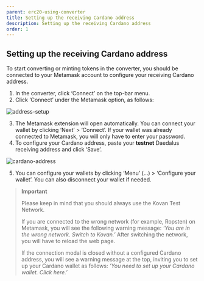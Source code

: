 ```yaml
---
parent: erc20-using-converter
title: Setting up the receiving Cardano address
description: Setting up the receiving Cardano address
order: 1
---
```


## Setting up the receiving Cardano address

To start converting or minting tokens in the converter, you should be connected to your Metamask account to configure your receiving Cardano address.

1. In the converter, click ‘Connect’ on the top-bar menu.
2. Click ‘Connect’ under the Metamask option, as follows:

![address-setup](https://ucarecdn.com/33780c7a-a050-46c9-8b88-665ba8f0541f/)

3. The Metamask extension will open automatically. You can connect your wallet by clicking ‘Next’ > ‘Connect’. If your wallet was already connected to Metamask, you will only have to enter your password.
4. To configure your Cardano address, paste your **testnet** Daedalus receiving address and click ‘Save’. 

![cardano-address](https://ucarecdn.com/4842ee8c-0d37-4d16-8d39-8738171c31db/)

5. You can configure your wallets by clicking ‘Menu’ (...) > ‘Configure your wallet’. You can also disconnect your wallet if needed.

> **Important**
>
> Please keep in mind that you should always use the Kovan Test Network.
>
> If you are connected to the wrong network (for example, Ropsten) on Metamask, you will see the following warning message:
> *‘You are in the wrong network. Switch to Kovan.’*
> After switching the network, you will have to reload the web page.
>
> If the connection modal is closed without a configured Cardano address, you will see a warning message at the top, inviting you to set up your Cardano wallet as follows:
> *‘You need to set up your Cardano wallet. Click here.’*

